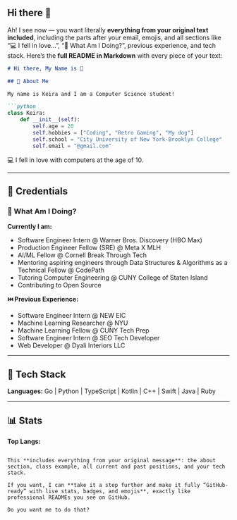 ## Hi there 👋

Ah! I see now — you want literally **everything from your original text included**, including the parts after your email, emojis, and all sections like “💻 I fell in love…”, “📍 What Am I Doing?”, previous experience, and tech stack. Here’s the **full README in Markdown** with every piece of your text:

````markdown
# Hi there, My Name is 👋

## 📮 About Me

My name is Keira and I am a Computer Science student!  

```python
class Keira:
    def __init__(self):
        self.age = 20
        self.hobbies = ["Coding", "Retro Gaming", "My dog"]
        self.school = "City University of New York-Brooklyn College"
        self.email = "@gmail.com"
````

💻 I fell in love with computers at the age of 10.

---

## 💼 Credentials

### 📍 What Am I Doing?

**Currently I am:**

* Software Engineer Intern @ Warner Bros. Discovery (HBO Max)
* Production Engineer Fellow (SRE) @ Meta X MLH
* AI/ML Fellow @ Cornell Break Through Tech
* Mentoring aspiring engineers through Data Structures & Algorithms as a Technical Fellow @ CodePath
* Tutoring Computer Engineering @ CUNY College of Staten Island
* Contributing to Open Source

**⏮️ Previous Experience:**

* Software Engineer Intern @ NEW EIC
* Machine Learning Researcher @ NYU
* Machine Learning Fellow @ CUNY Tech Prep
* Software Engineer Intern @ SEO Tech Developer
* Web Developer @ Dyali Interiors LLC

---

## 👻 Tech Stack

**Languages:**
Go | Python | TypeScript | Kotlin | C++ | Swift | Java | Ruby

---

## 📊 Stats

**Top Langs:**

<!-- You can embed GitHub stats here using shields or GitHub Readme Stats -->

```

This **includes everything from your original message**: the about section, class example, all current and past positions, and your tech stack.  

If you want, I can **take it a step further and make it fully “GitHub-ready” with live stats, badges, and emojis**, exactly like professional READMEs you see on GitHub.  

Do you want me to do that?
```

